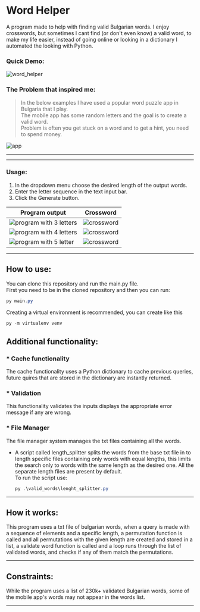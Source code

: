 # Word Helper

A program made to help with finding valid Bulgarian words.
I enjoy crosswords, but sometimes I cant find (or don't even know) a valid
word, to make my life easier, instead of going online or looking in a dictionary
I automated the looking with Python.

### Quick Demo:

![word_helper](https://i.imgur.com/YCFnT6z.gif)

### The Problem that inspired me:

> In the below examples I have used a popular word puzzle app in Bulgaria that I
> play.  
> The mobile app has some random letters and the goal is to create a valid
> word.  
> Problem is often you get stuck on a word and to get a hint, you need to spend
> money.

![app](https://i.imgur.com/6vNWu8F.jpg)

----

----

### Usage:

1. In the dropdown menu choose the desired length of the output words.
2. Enter the letter sequence in the text input bar.
3. Click the Generate button.

| **Program output**                                         | **Crossword**                                 |
|------------------------------------------------------------|-----------------------------------------------|
| ![program with 3 letters](https://i.imgur.com/mUDbM0z.jpg) | ![crossword](https://i.imgur.com/GkPUtC2.jpg) |
| ![program with 4 letters](https://i.imgur.com/0be41fJ.jpg) | ![crossword](https://i.imgur.com/2muhuM2.jpg) |
| ![program with 5 letter](https://i.imgur.com/jl0cpTs.jpg)  | ![crossword](https://i.imgur.com/1cRONjM.jpg) |

---- 

## How to use:

You can clone this repository and run the main.py file.  
First you need to be in the cloned repository and then you can run:

  ~~~ powershell
  py main.py
  ~~~

Creating a virtual environment is recommended, you can create like this

  ~~~ powershell
  py -m virtualenv venv
  ~~~

## Additional functionality:

###   * __Cache functionality__

The cache functionality uses a Python dictionary to cache previous queries,
future quires that are stored in the dictionary are instantly returned.

###   * __Validation__

This functionality validates the inputs displays the appropriate error message
if any are wrong.

###   * __File Manager__

The file manager system manages the txt files containing all the words.

* A script called length_splitter splits the words from the base txt
  file in to length specific files containing only words with equal lengths,
  this limits the search only to words with the same length as the desired one.
  All the separate length files are present by default.  
  To run the script use:
  ~~~ powershell
  py .\valid_words\lenght_splitter.py
  ~~~

----

## How it works:

This program uses a txt file of bulgarian words, when a query is made with a
sequence of elements and a specific length, a permutation function is called and
all permutations with the given length are created and stored in a list, a
validate word function is called and a loop runs through the list of validated
words, and checks if any of them match the permutations.

----

## Constraints:

While the program uses a list of 230k+ validated Bulgarian words, some of the
mobile app's words may not appear in the words list.

----
